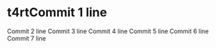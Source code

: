 # t4rtCommit 1 line
Commit 2 line
Commit 3 line
Commit 4 line
Commit 5 line
Commit 6 line
Commit 7 line
